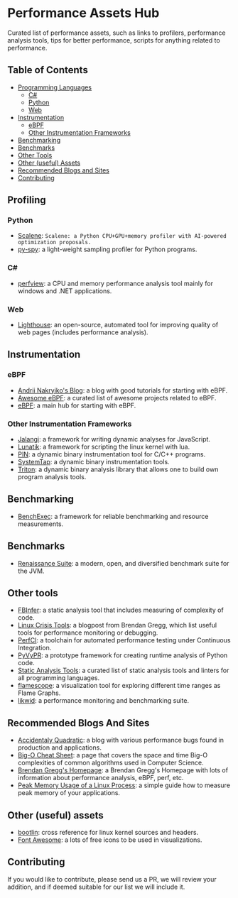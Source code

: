 # Performance Assets Hub

Curated list of performance assets, such as links to profilers, performance analysis tools, tips for better performance, scripts for anything related to performance.

## Table of Contents

  - [Programming Languages](#programming-languages)
    - [C#](#c-sharp)
    - [Python](#python)
    - [Web](#web)
  - [Instrumentation](#instrumentation)
    - [eBPF](#ebpf) 
    - [Other Instrumentation Frameworks](#other-instrumentation-frameworks)
  - [Benchmarking](#benchmarking)
  - [Benchmarks](#benchmarks)
  - [Other Tools](#other-tools)
  - [Other (useful) Assets](#other-useful-assets)
  - [Recommended Blogs and Sites](#recommended-blogs-and-sites)
  - [Contributing](#contributing)

## Profiling

### Python

  - [Scalene](https://github.com/plasma-umass/scalene): `Scalene: a Python CPU+GPU+memory profiler with AI-powered optimization proposals.`
  - [py-spy](https://github.com/benfred/py-spy): a light-weight sampling profiler for Python programs.

### C#

  - [perfview](https://github.com/Microsoft/perfview): a CPU and memory performance analysis tool
      mainly for windows and .NET applications.

### Web

  - [Lighthouse](https://developer.chrome.com/docs/lighthouse/overview/): an open-source, automated tool for improving quality of web pages (includes performance analysis).

## Instrumentation

### eBPF

  - [Andrii Nakryiko's Blog](https://nakryiko.com/): a blog with good tutorials for starting with eBPF.
  - [Awesome eBPF](https://github.com/zoidyzoidzoid/awesome-ebpf): a curated list of awesome projects related to eBPF.
  - [eBPF](https://ebpf.io/): a main hub for starting with eBPF.

### Other Instrumentation Frameworks

  - [Jalangi](https://github.com/Samsung/jalangi2): a framework for writing dynamic analyses for JavaScript.
  - [Lunatik](https://github.com/luainkernel/lunatik): a framework for scripting the linux kernel with lua.
  - [PIN](https://www.intel.com/content/www/us/en/developer/articles/tool/pin-a-dynamic-binary-instrumentation-tool.html): a dynamic binary instrumentation tool for C/C++ programs.
  - [SystemTap](https://sourceware.org/systemtap/): a dynamic binary instrumentation tools.
  - [Triton](https://triton-library.github.io/): a dynamic binary analysis library that allows one to build own program analysis tools.

## Benchmarking

  - [BenchExec](https://github.com/sosy-lab/benchexec): a framework for reliable benchmarking and resource measurements.

## Benchmarks

  - [Renaissance Suite](https://renaissance.dev/): a modern, open, and diversified benchmark suite for the JVM.

## Other tools

  - [FBInfer](https://fbinfer.com/): a static analysis tool that includes measuring of complexity of code.
  - [Linux Crisis Tools](https://www.brendangregg.com/blog/2024-03-24/linux-crisis-tools.html): a blogpost from Brendan Gregg, which list useful tools for performance monitoring or debugging.
  - [PerfCI](https://github.com/JesperStromblad/perfci): a toolchain for automated performance testing under Continuous Integration.
  - [PyVyPR](https://pyvypr.github.io/home/): a prototype framework for creating runtime analysis of Python code.
  - [Static Analysis Tools](https://github.com/analysis-tools-dev/static-analysis): a curated list of static analysis tools and linters for all programming languages.
  - [flamescope](https://github.com/Netflix/flamescope): a visualization tool for exploring different time ranges as Flame Graphs.
  - [likwid](https://github.com/RRZE-HPC/likwid): a performance monitoring and benchmarking suite.

## Recommended Blogs And Sites

  - [Accidentaly Quadratic](https://accidentallyquadratic.tumblr.com/): a blog with various performance bugs found in production and applications.
  - [Big-O Cheat Sheet](https://www.bigocheatsheet.com/): a page that covers the space and time Big-O complexities of common algorithms used in Computer Science.
  - [Brendan Gregg's Homepage](https://brendangregg.com/): a Brendan Gregg's Homepage with lots of information about performance analysis, eBPF, perf, etc.
  - [Peak Memory Usage of a Linux Process](https://www.baeldung.com/linux/process-peak-memory-usage): a simple guide how to measure peak memory of your applications.

## Other (useful) assets

  - [bootlin](https://elixir.bootlin.com/linux/latest/source): cross reference for linux kernel sources and headers.
  - [Font Awesome](https://fontawesome.com/): a lots of free icons to be used in visualizations.

## Contributing

If you would like to contribute, please send us a PR, we will review your addition, and if deemed
suitable for our list we will include it.
